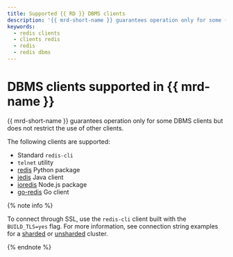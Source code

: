 ```yaml
---
title: Supported {{ RD }} DBMS clients
description: '{{ mrd-short-name }} guarantees operation only for some {{ RD }} DBMS clients but does not restrict the use of other clients. The following clients are supported: `redis` Python package, `jedis` Java client, `ioredis` Node.js package, `go-redis` Go client, `telnet`, and `redis-cli`.'
keywords:
  - redis clients
  - clients redis
  - redis
  - redis dbms
---
```


# DBMS clients supported in {{ mrd-name }}

{{ mrd-short-name }} guarantees operation only for some DBMS clients but does not restrict the use of other clients.

The following clients are supported:
* Standard `redis-cli`
* `telnet` utility
* [redis](https://pypi.org/project/redis/) Python package
* [jedis](https://mvnrepository.com/artifact/redis.clients/jedis) Java client
* [ioredis](https://www.npmjs.com/ioredis) Node.js package
* [go-redis](https://github.com/go-redis/redis) Go client

{% note info %}

To connect through SSL, use the `redis-cli` client built with the `BUILD_TLS=yes` flag. For more information, see connection string examples for a [sharded](../operations/connect/sharded.md#bash) or [unsharded](../operations/connect/non-sharded.md#bash) cluster.

{% endnote %}
